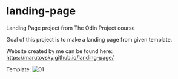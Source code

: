 # landing-page
Landing Page project from The Odin Project course

Goal of this project is to make a landing page from given template.

Website created by me can be found here:
https://marutovsky.github.io/landing-page/

Template:
![01](https://github.com/Marutovsky/landing-page/assets/33104282/918deca7-1e4e-4dc3-901a-75ac35b41b5f)
